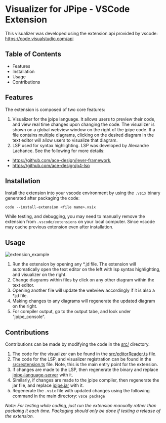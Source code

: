 # Visualizer for JPipe - VSCode Extension

This visualizer was developed using the extension api provided by vscode: https://code.visualstudio.com/api


## Table of Contents

- Features
- Installation
- Usage
- Contributions

## Features

The extension is composed of two core features:
1. Visualizer for the jpipe language. It allows users to preview their code, and view real time changes upon changing the code. The visualizer is shown on a global webview window on the right of the jpipe code. If a file contains multiple diagrams, clicking on the desired diagram in the text editor will allow users to visualize that diagram.
2. LSP used for syntax highlighting. LSP was developed by Alexandre Lachance. See the following for more details:
- https://github.com/ace-design/lever-framework, 
- https://github.com/ace-design/p4-lsp

## Installation

Install the extension into your vscode environment by using the `.vsix` binary generated after packaging the code:

``code --install-extension <file name>.vsix``

While testing, and debugging, you may need to manually remove the extension from `.vscode/extensions` on your local computer. Since vscode may cache previous extension even after installation. 

## Usage
![extension_example](images/extension_example.png)
1. Run the extension by opening any *.jd file. The extension will automatically open the text editor on the left with lsp syntax highlighting, and visualizer on the right. 
2. Change diagrams within files by click on any other diagram within the text editor. 
3. Opening another file will update the webview accordingly if it is also a *.jd file. 
4. Making changes to any diagrams will regenerate the updated diagram on the right.
5. For compiler output, go to the output tabe, and look under "jpipe_console".



## Contributions

Contributions can be made by modifying the code in the [src/](src/) directory.
1. The code for the visualizer can be found in the [src/editorReader.ts](src/editorReader.ts) file. 
2. The code for the LSP, and visualizer registration can be found in the [src/extension.ts](src/editorReader.ts) file. Note, this is the main entry point for the extension. 
3. If changes are made to the LSP, then regenerate the binary and replace [jpipe-language-server](jpipe-language-server) with it. 
4. Similarly, if changes are made to the jpipe compiler, then regenerate the jar file, and replace [jpipe.jar](jpipe.jar) with it. 
5. Regenerate the `.vsix` file with updated changes using the following command in the main directory:
    `vsce package`

*Note: For testing while coding, just run the extension manually rather than packaing it each time. Packaging should only be done if testing a release of the extension.*

